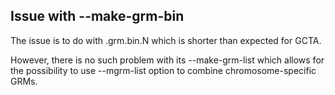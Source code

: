 ## Issue with --make-grm-bin

The issue is to do with .grm.bin.N which is shorter than expected for GCTA.

However, there is no such problem with its --make-grm-list which allows for the possibility to use --mgrm-list option to combine chromosome-specific GRMs.
